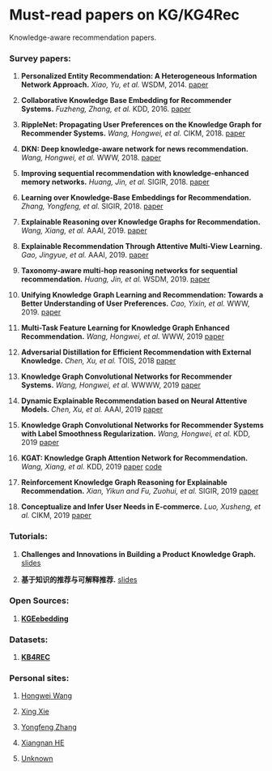 # Must-read papers on KG/KG4Rec
Knowledge-aware recommendation papers.

### Survey papers:
1. **Personalized Entity Recommendation: A Heterogeneous Information Network Approach.**
*Xiao, Yu, et al.* WSDM, 2014. [paper](http://hanj.cs.illinois.edu/pdf/wsdm14_xyu.pdf)

1. **Collaborative Knowledge Base Embedding for Recommender Systems.**
*Fuzheng, Zhang, et al.* KDD, 2016. [paper](https://www.kdd.org/kdd2016/papers/files/adf0066-zhangA.pdf)

1. **RippleNet: Propagating User Preferences on the Knowledge Graph for Recommender Systems.**
*Wang, Hongwei, et al.* CIKM, 2018. [paper](https://arxiv.org/pdf/1803.03467.pdf)

1. **DKN: Deep knowledge-aware network for news recommendation.**
*Wang, Hongwei, et al.* WWW, 2018. [paper](https://arxiv.org/abs/1801.08284)

1. **Improving sequential recommendation with knowledge-enhanced memory networks.**
*Huang, Jin, et al.* SIGIR, 2018. [paper](https://dl.acm.org/citation.cfm?doid=3209978.3210017)

1. **Learning over Knowledge-Base Embeddings for Recommendation.**
*Zhang, Yongfeng, et al.* SIGIR, 2018. [paper](https://arxiv.org/abs/1803.06540)

1. **Explainable Reasoning over Knowledge Graphs for Recommendation.**
*Wang, Xiang, et al.* AAAI, 2019. [paper](https://arxiv.org/abs/1811.04540)

1. **Explainable Recommendation Through Attentive Multi-View Learning.**
*Gao, Jingyue, et al.* AAAI, 2019. [paper](https://www.microsoft.com/en-us/research/uploads/prod/2018/10/exrec-aaai-camera-ready.pdf)

1. **Taxonomy-aware multi-hop reasoning networks for sequential recommendation.**
*Huang, Jin, et al.* WSDM, 2019. [paper](https://dl.acm.org/citation.cfm?id=3290972)

1. **Unifying Knowledge Graph Learning and Recommendation: Towards a Better Understanding of User Preferences.**
*Cao, Yixin, et al.* WWW, 2019. [paper](https://www.comp.nus.edu.sg/~xiangnan/papers/www19-KGRec.pdf)

1. **Multi-Task Feature Learning for Knowledge Graph Enhanced Recommendation.**
*Wang, Hongwei, et al.* WWW, 2019 [paper](https://arxiv.org/abs/1901.08907)

1. **Adversarial Distillation for Efficient Recommendation with External Knowledge.**
*Chen, Xu, et al.* TOIS, 2018 [paper](https://dl.acm.org/citation.cfm?id=3281659)

1. **Knowledge Graph Convolutional Networks for Recommender Systems.**
*Wang, Hongwei, et al.* WWWW, 2019 [paper](https://arxiv.org/abs/1904.12575)

1. **Dynamic Explainable Recommendation based on Neural Attentive Models.**
*Chen, Xu, et al.* AAAI, 2019 [paper](http://yongfeng.me/attach/dynamic-explainable-recommendation.pdf)

1. **Knowledge Graph Convolutional Networks for Recommender Systems with Label Smoothness Regularization.**
*Wang, Hongwei, et al.* KDD, 2019 [paper](https://arxiv.org/abs/1905.04413)

1. **KGAT: Knowledge Graph Attention Network for Recommendation.**
*Wang, Xiang, et al.* KDD, 2019 [paper](https://arxiv.org/abs/1905.07854) [code](https://github.com/xiangwang1223/knowledge_graph_attention_network)

1. **Reinforcement Knowledge Graph Reasoning for Explainable Recommendation.**
*Xian, Yikun and Fu, Zuohui, et al.* SIGIR, 2019 [paper](https://arxiv.org/pdf/1906.05237.pdf)

1. **Conceptualize and Infer User Needs in E-commerce.**
*Luo, Xusheng, et al.* CIKM, 2019 [paper]()

### Tutorials:
1. **Challenges and Innovations in Building a Product Knowledge Graph.** [slides](http://lunadong.com/talks/PG.pdf)

1. **基于知识的推荐与可解释推荐.** [slides](https://www.researchgate.net/profile/Yongfeng_Zhang/publication/310575130_Explainable_Recommendation_-_Theory_and_Applications/links/59dc32fe0f7e9b1460fc37c7/Explainable-Recommendation-Theory-and-Applications.pdf)

### Open Sources:
1. [**KGEebedding**](https://github.com/thunlp/OpenKE)

### Datasets:
1. [**KB4REC**](https://github.com/RUCDM/KB4Rec)

### Personal sites:
1. [Hongwei Wang](https://hwwang55.github.io/)

1. [Xing Xie](https://www.microsoft.com/en-us/research/people/xingx/)

1. [Yongfeng Zhang](http://yongfeng.me/)

1. [Xiangnan HE](https://www.comp.nus.edu.sg/~xiangnan/)

1. [Unknown](http://shomy.top/2019/03/19/kg-ns-recsys/)
